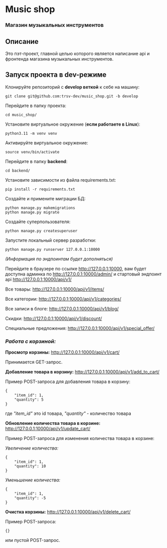 # Music shop

### Магазин музыкальных инструментов


## Описание

Это пэт-проект, главной целью которого является написание api и 
фронтенда магазина музыкальных инструментов.


## Запуск проекта в dev-режиме
Клонируйте репозиторий с **develop веткой** к себе на машину:
```
git clone git@github.com:trsv-dev/music_shop.git -b develop
```
Перейдите в папку проекта:
```
cd music_shop/
```
Установите виртуальное окружение (**если работаете в Linux**):
```
python3.11 -m venv venv
```
Активируйте виртуальное окружение:
```
source venv/bin/activate
```
Перейдите в папку **backend**:
```
cd backend/
```
Установите зависимости из файла requirements.txt:
```
pip install -r requirements.txt
``` 
Создайте и примените миграции БД:
```
python manage.py makemigrations
python manage.py migrate
```
Создайте суперпользователя:
```
python manage.py createsuperuser
```
Запустите локальный сервер разработки:
```
python manage.py runserver 127.0.0.1:10000
```
_(Информация по эндпоинтам будет дополняться)_

Перейдите в браузере по ссылке http://127.0.0.1:10000, вам будет доступна админка по 
http://127.0.0.1:10000/admin/ и стартовый эндпоинт api http://127.0.0.1:10000/api/v1/

Все товары: http://127.0.0.1:10000/api/v1/items/

Все категории: http://127.0.0.1:10000/api/v1/categories/

Все записи в блоге: http://127.0.0.1:10000/api/v1/blog/

Скидки: http://127.0.0.1:10000/api/v1/discount/

Специальные предложения: http://127.0.0.1:10000/api/v1/special_offer/

### **_Работа с корзиной:_**

**Просмотр корзины:**
http://127.0.0.1:10000/api/v1/cart/

Принимается GET-запрос.

**Добавление товара в корзину:**
http://127.0.0.1:10000/api/v1/add_to_cart/

Пример POST-запроса для добавления товара в корзину:
```
{
    "item_id": 1,
    "quantity": 5
}
```
где _"item_id"_ это id товара, _"quantity"_ - количество товара

**Обновление количества товара в корзине:**
http://127.0.0.1:10000/api/v1/update_cart/

Пример POST-запроса для изменения количества товара в корзине:

_Увеличение количества:_

```
{
    "item_id": 1,
    "quantity": 10
}
```
_Уменьшение количества:_
```
{
    "item_id": 1,
    "quantity": -5
}
```


**Очистка корзины:**
http://127.0.0.1:10000/api/v1/delete_cart/

Пример POST-запроса:
```
{}
```
или пустой POST-запрос.